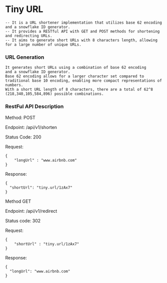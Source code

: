 # Tiny URL

```
-- It is a URL shortener implementation that utilizes base 62 encoding and a snowflake ID generator.
-- It provides a RESTful API with GET and POST methods for shortening and redirecting URLs.
-- It aims to generate short URLs with 8 characters length, allowing for a large number of unique URLs.
```

### URL Generation
```
It generates short URLs using a combination of base 62 encoding
and a snowflake ID generator.
Base 62 encoding allows for a larger character set compared to traditional base 10 encoding, enabling more compact representations of numbers.
With a short URL length of 8 characters, there are a total of 62^8 (218,340,105,584,896) possible combinations.
```

### RestFul API Description
Method: POST 

Endpoint: /api/v1/shorten

Status Code: 200

Request:
````
{
    "longUrl" : "www.airbnb.com"
}
````

Response:
```
{
  "shortUrl": "tiny.url/1zAx7"
}
```

Method GET 

Endpoint: /api/v1/redirect

Status code: 302

Request:
```
{
    "shortUrl" : "tiny.url/1zAx7"
}
```

Response:
```
{
  "longUrl": "www.airbnb.com"
}
```







